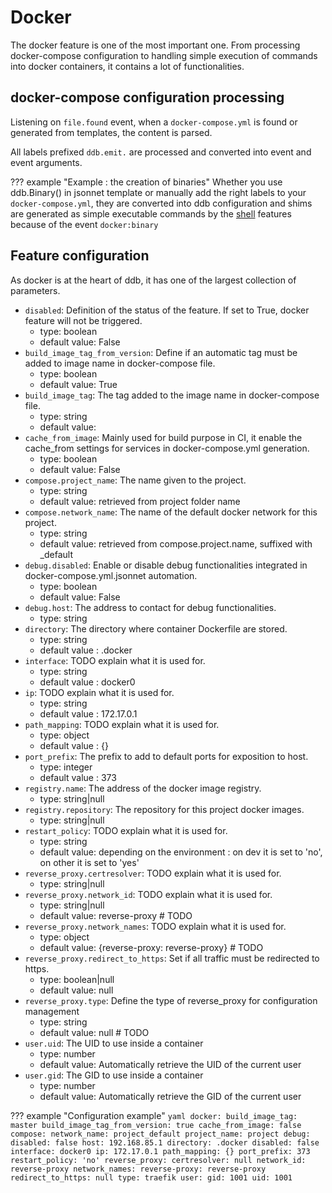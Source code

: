 Docker
===

The docker feature is one of the most important one. From processing docker-compose configuration to 
handling simple execution of commands into docker containers, it contains a lot of functionalities.

docker-compose configuration processing
---

Listening on `file.found` event, when a `docker-compose.yml` is found or generated from templates, the content is parsed.

All labels prefixed `ddb.emit.` are processed and converted into event and event arguments.

??? example "Example : the creation of binaries"
    Whether you use ddb.Binary() in jsonnet template or manually add the right labels to your `docker-compose.yml`, they 
    are converted into ddb configuration and shims are generated as simple executable commands by the [shell](shell.md)
    features because of the event `docker:binary`
    
Feature configuration
---
As docker is at the heart of ddb, it has one of the largest collection of parameters. 


- `disabled`: Definition of the status of the feature. If set to True, docker feature will not be triggered.
    - type: boolean
    - default value: False
- `build_image_tag_from_version`: Define if an automatic tag must be added to image name in docker-compose file.
    - type: boolean
    - default value: True
- `build_image_tag`: The tag added to the image name in docker-compose file.
    - type: string
    - default value: <retrieved from git branch or tag name>
- `cache_from_image`: 
    Mainly used for build purpose in CI, it enable the cache_from settings for services in docker-compose.yml generation.
    - type: boolean
    - default value: False
- `compose.project_name`: The name given to the project. 
    - type: string
    - default value: retrieved from project folder name
- `compose.network_name`: The name of the default docker network for this project. 
    - type: string
    - default value: retrieved from compose.project.name, suffixed with _default
- `debug.disabled`: Enable or disable debug functionalities integrated in docker-compose.yml.jsonnet automation.
    - type: boolean
    - default value: False
- `debug.host`: The address to contact for debug functionalities.
    - type: string
- `directory`: The directory where container Dockerfile are stored.
    - type: string
    - default value : .docker
- `interface`: TODO explain what it is used for.
    - type: string
    - default value : docker0
- `ip`: TODO explain what it is used for.
    - type: string
    - default value : 172.17.0.1
- `path_mapping`: TODO explain what it is used for.
    - type: object
    - default value : {}
- `port_prefix`: The prefix to add to default ports for exposition to host.
    - type: integer
    - default value : 373
- `registry.name`: The address of the docker image registry.
    - type: string|null
- `registry.repository`: The repository for this project docker images.
    - type: string|null
- `restart_policy`: TODO explain what it is used for.
    - type: string
    - default value: depending on the environment : on dev it is set to 'no', on other it is set to 'yes'
- `reverse_proxy.certresolver`: TODO explain what it is used for.
    - type: string|null
- `reverse_proxy.network_id`: TODO explain what it is used for.
    - type: string|null
    - default value: reverse-proxy # TODO
- `reverse_proxy.network_names`: TODO explain what it is used for.
    - type: object
    - default value: {reverse-proxy: reverse-proxy} # TODO
- `reverse_proxy.redirect_to_https`: Set if all traffic must be redirected to https.
    - type: boolean|null
    - default value: null
- `reverse_proxy.type`: Define the type of reverse_proxy for configuration management
    - type: string
    - default value: null # TODO
- `user.uid`: The UID to use inside a container
    - type: number
    - default value: Automatically retrieve the UID of the current user
- `user.gid`: The GID to use inside a container
    - type: number
    - default value: Automatically retrieve the GID of the current user
    
??? example "Configuration example"
    ```yaml
    docker:
      build_image_tag: master
      build_image_tag_from_version: true
      cache_from_image: false
      compose:
        network_name: project_default
        project_name: project
      debug:
        disabled: false
        host: 192.168.85.1
      directory: .docker
      disabled: false
      interface: docker0
      ip: 172.17.0.1
      path_mapping: {}
      port_prefix: 373
      restart_policy: 'no'
      reverse_proxy:
        certresolver: null
        network_id: reverse-proxy
        network_names:
          reverse-proxy: reverse-proxy
        redirect_to_https: null
        type: traefik
      user:
        gid: 1001
        uid: 1001
    ```